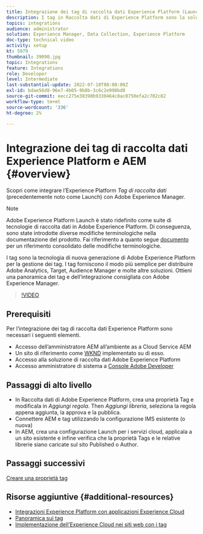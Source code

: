 ```yaml
---
title: Integrazione dei tag di raccolta dati Experience Platform (Launch) e AEM
description: I tag in Raccolta dati di Experience Platform sono la soluzione di gestione dei tag di nuova generazione di Adobe e il modo migliore per distribuire Adobe Analytics, Target, Audience Manager e molte altre soluzioni. Ottieni una panoramica dei Tag (noti in precedenza come Launch) e dell’integrazione consigliata con Adobe Experience Manager.
topics: integrations
audience: administrator
solution: Experience Manager, Data Collection, Experience Platform
doc-type: technical video
activity: setup
kt: 5979
thumbnail: 39090.jpg
topic: Integrations
feature: Integrations
role: Developer
level: Intermediate
last-substantial-update: 2022-07-10T00:00:00Z
exl-id: bdae56d8-96e7-4b05-9b8b-3c6c2e998bd8
source-git-commit: eecc275e38390b9330464c8ac0750efa2c702c82
workflow-type: tm+mt
source-wordcount: '336'
ht-degree: 2%

---
```


# Integrazione dei tag di raccolta dati Experience Platform e AEM {#overview}

Scopri come integrare l’Experience Platform _Tag di raccolta dati_ (precedentemente noto come Launch) con Adobe Experience Manager.

>[!NOTE]
>
>Adobe Experience Platform Launch è stato ridefinito come suite di tecnologie di raccolta dati in Adobe Experience Platform. Di conseguenza, sono state introdotte diverse modifiche terminologiche nella documentazione del prodotto. Fai riferimento a quanto segue [documento](https://experienceleague.adobe.com/docs/experience-platform/tags/term-updates.html) per un riferimento consolidato delle modifiche terminologiche.


I tag sono la tecnologia di nuova generazione di Adobe Experience Platform per la gestione dei tag. I tag forniscono il modo più semplice per distribuire Adobe Analytics, Target, Audience Manager e molte altre soluzioni. Ottieni una panoramica dei tag e dell’integrazione consigliata con Adobe Experience Manager.

>[!VIDEO](https://video.tv.adobe.com/v/3417061?quality=12&learn=on)


## Prerequisiti

Per l’integrazione dei tag di raccolta dati Experience Platform sono necessari i seguenti elementi.

+ Accesso dell’amministratore AEM all’ambiente as a Cloud Service AEM
+ Un sito di riferimento come [WKND](https://github.com/adobe/aem-guides-wknd) implementato su di esso.
+ Accesso alla soluzione di raccolta dati Adobe Experience Platform
+ Accesso amministratore di sistema a [Console Adobe Developer](https://developer.adobe.com/developer-console/)


## Passaggi di alto livello

+ In Raccolta dati di Adobe Experience Platform, crea una proprietà Tag e modificala in _Aggiungi regola_. Then _Aggiungi libreria_, seleziona la regola appena aggiunta, la approva e la pubblica.
+ Connettere AEM e tag utilizzando la configurazione IMS esistente (o nuova)
+ In AEM, crea una configurazione Launch per i servizi cloud, applicala a un sito esistente e infine verifica che la proprietà Tags e le relative librerie siano caricate sul sito Published o Author.

## Passaggi successivi

[Creare una proprietà tag](create-tag-property.md)

## Risorse aggiuntive {#additional-resources}

+ [Integrazioni Experience Platform con applicazioni Experience Cloud](https://experienceleague.adobe.com/docs/platform-learn/tutorials/intro-to-platform/integrations-with-experience-cloud-applications.html)
+ [Panoramica sui tag](https://experienceleague.adobe.com/docs/experience-platform/tags/home.html)
+ [Implementazione dell’Experience Cloud nei siti web con i tag](https://experienceleague.adobe.com/docs/platform-learn/implement-in-websites/overview.html)
